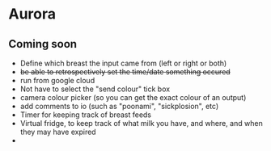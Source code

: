 # Aurora


## Coming soon
- Define which breast the input came from (left or right or both)
- ~~be able to retrospectively set the time/date something occured~~
- run from google cloud
- Not have to select the "send colour" tick box
- camera colour picker (so you can get the exact colour of an output)
- add comments to io (such as "poonami", "sickplosion", etc)
- Timer for keeping track of breast feeds
- Virtual fridge, to keep track of what milk you have, and where, and when they may have expired
- 